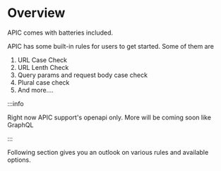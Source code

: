 # Overview

APIC comes with batteries included.

APIC has some built-in rules for users to get started. Some of them are

1. URL Case Check
2. URL Lenth Check
3. Query params and request body case check
4. Plural case check
5. And more....

:::info

Right now APIC support's openapi only. More will be coming soon like GraphQL

:::

Following section gives you an outlook on various rules and available options.
